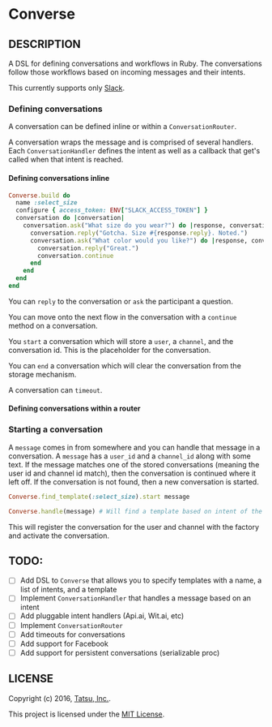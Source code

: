 Converse
========

## DESCRIPTION

A DSL for defining conversations and workflows in Ruby. The conversations follow those workflows based on incoming messages and their intents.

This currently supports only [Slack](https://slack.com).

### Defining conversations

A conversation can be defined inline or within a `ConversationRouter`.

A conversation wraps the message and is comprised of several handlers. Each `ConversationHandler` defines the intent as well as a callback that get's called when that intent is reached.

#### Defining conversations inline

```ruby
Converse.build do
  name :select_size
  configure { access_token: ENV["SLACK_ACCESS_TOKEN"] }
  conversation do |conversation|
    conversation.ask("What size do you wear?") do |response, conversation|
      conversation.reply("Gotcha. Size #{response.reply}. Noted.")
      conversation.ask("What color would you like?") do |response, conversation|
        conversation.reply("Great.")
        conversation.continue
      end
    end
  end
end
```

You can `reply` to the conversation or `ask` the participant a question.

You can move onto the next flow in the conversation with a `continue` method on a conversation.

You `start` a conversation which will store a `user`, a `channel`, and the conversation id. This is the placeholder for the conversation.

You can `end` a conversation which will clear the conversation from the storage mechanism.

A conversation can `timeout`.

#### Defining conversations within a router

### Starting a conversation

A `message` comes in from somewhere and you can handle that message in a conversation. A `message` has a `user_id` and a `channel_id` along with some text. If the message matches one of the stored conversations (meaning the user id and channel id match), then the conversation is continued where it left off. If the conversation is not found, then a new conversation is started.

```ruby
Converse.find_template(:select_size).start message
```

```ruby
Converse.handle(message) # Will find a template based on intent of the message
```

This will register the conversation for the user and channel with the factory and activate the conversation.

## TODO:

- [ ] Add DSL to `Converse` that allows you to specify templates with a name, a list of intents, and a template
- [ ] Implement `ConversationHandler` that handles a message based on an intent
- [ ] Add pluggable intent handlers (Api.ai, Wit.ai, etc)
- [ ] Implement `ConversationRouter`
- [ ] Add timeouts for conversations
- [ ] Add support for Facebook
- [ ] Add support for persistent conversations (serializable proc)

## LICENSE

Copyright (c) 2016, [Tatsu, Inc.](http://tatsu.io).

This project is licensed under the [MIT License](LICENSE.md).
